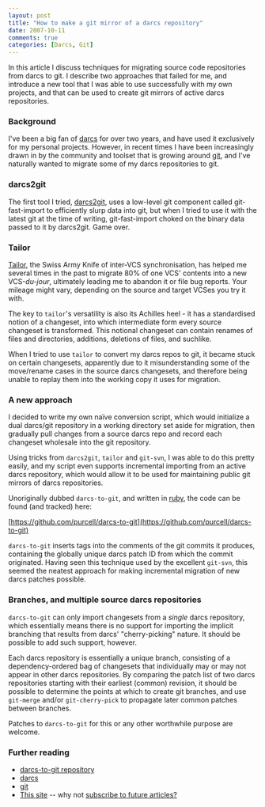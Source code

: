```yaml
---
layout: post
title: "How to make a git mirror of a darcs repository"
date: 2007-10-11
comments: true
categories: [Darcs, Git]
---
```


In this article I discuss techniques for migrating source code repositories from darcs to git.  I describe two approaches that failed for me, and introduce a new tool that I was able to use successfully with my own projects, and that can be used to create git mirrors of active darcs repositories.

<!-- more -->

### Background

I've been a big fan of [darcs](http://darcs.net) for over two years,
and have used it exclusively for my personal projects. However, in
recent times I have been increasingly drawn in by the community and
toolset that is growing around [git](http://git.or.cz/), and I've
naturally wanted to migrate some of my darcs repositories to git.

### darcs2git

The first tool I tried,
[darcs2git](http://repo.or.cz/w/darcs2git.git), uses a low-level git
component called git-fast-import to efficiently slurp data into git,
but when I tried to use it with the latest git at the time of writing,
git-fast-import choked on the binary data passed to it by
darcs2git. Game over.

### Tailor

[Tailor](http://progetti.arstecnica.it/tailor/), the Swiss Army Knife
of inter-VCS synchronisation, has helped me several times in the past
to migrate 80% of one VCS' contents into a new VCS-*du-jour*,
ultimately leading me to abandon it or file bug reports. Your mileage
might vary, depending on the source and target VCSes you try it with.

The key to `tailor`'s versatility is also its Achilles heel - it has a
standardised notion of a changeset, into which intermediate form every
source changeset is transformed. This notional changeset can contain
renames of files and directories, additions, deletions of files, and
suchlike.

When I tried to use `tailor` to convert my darcs repos to git, it became
stuck on certain changesets, apparently due to it misunderstanding some
of the move/rename cases in the source darcs changesets, and therefore
being unable to replay them into the working copy it uses for migration.

### A new approach

I decided to write my own naïve conversion script, which would
initialize a dual darcs/git repository in a working directory set aside
for migration, then gradually pull changes from a source darcs repo and
record each changeset wholesale into the git repository.

Using tricks from `darcs2git`, `tailor` and `git-svn`, I was able to do this
pretty easily, and my script even supports incremental importing from an
active darcs repository, which would allow it to be used for maintaining
public git mirrors of darcs repositories.

Unoriginally dubbed `darcs-to-git`, and written in
[ruby](http://www.ruby-lang.org/en/), the code can be found (and
tracked) here:

[https://github.com/purcell/darcs-to-git](https://github.com/purcell/darcs-to-git)

`darcs-to-git` inserts tags into the comments of the git commits it
produces, containing the globally unique darcs patch ID from which the
commit originated. Having seen this technique used by the excellent
`git-svn`, this seemed the neatest approach for making incremental
migration of new darcs patches possible.

### Branches, and multiple source darcs repositories

`darcs-to-git` can only import changesets from a *single* darcs
repository, which essentially means there is no support for importing
the implicit branching that results from darcs' "cherry-picking" nature.
It should be possible to add such support, however.

Each darcs repository is essentially a unique branch, consisting of a
dependency-ordered bag of changesets that individually may or may not
appear in other darcs repositories. By comparing the patch list of two
darcs repositories starting with their earliest (common) revision, it
should be possible to determine the points at which to create git
branches, and use `git-merge` and/or `git-cherry-pick` to propagate later
common patches between branches.

Patches to `darcs-to-git` for this or any other worthwhile purpose are
welcome.

### Further reading

- [darcs-to-git repository](https://github.com/purcell/darcs-to-git)
- [darcs](http://darcs.net/)
- [git](http://git.or.cz/)
- [This site](http://www.sanityinc.com/) -- why not
    [subscribe to future articles?](http://www.sanityinc.com/rss.xml)


